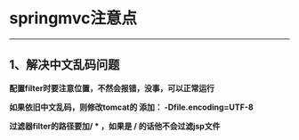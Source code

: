 # **springmvc注意点**

------



## **1、解决中文乱码问题**

**配置filter时要注意位置，不然会报错，没事，可以正常运行**

**如果依旧中文乱码，则修改tomcat的  添加：      -Dfile.encoding=UTF-8**

**过滤器filter的路径要加/ \*   ，如果是 / 的话他不会过滤jsp文件**